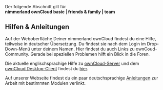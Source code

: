<div class="alert alert-info">
Der folgende Abschnitt gilt für <br>
<strong>nimmerland ownCloud basic | friends & family | team</strong>
</div>

## Hilfen & Anleitungen

Auf der Weboberfläche Deiner nimmerland ownCloud findest du eine Hilfe, teilweise in deutscher Übersetzung. Du findest sie nach dem Login im Drop-Down-Menü unter deinem Namen. Hier findest du auch Links zu ownCoud-Community. Gerade bei speziellen Problemen hilft ein Blick in die Foren.

Die aktuelle englischsprachige Hilfe zu [ownCloud-Server](https://doc.owncloud.org/server/8.0/user_manual/) und dem [ownCloud Desktop-Client](https://doc.owncloud.org/desktop/1.8/) findest du [hier](http://doc.owncloud.org/).

Auf unserer Webseite findest du ein paar deutschsprachige [Anleitungen](https://nimmerland.de/anleitungen.html) zur Arbeit mit bestimmten Modulen verlinkt.